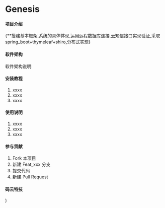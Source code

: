 # Genesis

#### 项目介绍
{**搭建基本框架,系统的具体体现,运用远程数据库连接,云短信接口实现验证,采取spring_boot+thymeleaf+shiro,分布式实现}

#### 软件架构
软件架构说明


#### 安装教程

1. xxxx
2. xxxx
3. xxxx

#### 使用说明

1. xxxx
2. xxxx
3. xxxx

#### 参与贡献

1. Fork 本项目
2. 新建 Feat_xxx 分支
3. 提交代码
4. 新建 Pull Request


#### 码云特技

)